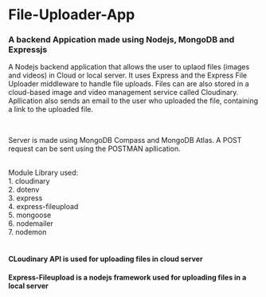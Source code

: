 # File-Uploader-App

### A backend Appication made using Nodejs, MongoDB and Expressjs

A Nodejs backend application that allows the user to uplaod files (images and videos) in Cloud or local server. It uses Express and the Express File Uploader middleware to handle file uploads. Files can are also stored in a cloud-based image and video management service called Cloudinary.
Apllication also sends an email to the user who uploaded the file, containing a link to the uploaded file.

<br>

Server is made using MongoDB Compass and MongoDB Atlas. A POST request can be sent using the POSTMAN apllication. 

<br>
Module Library used:<br>
    1. cloudinary<br>
    2. dotenv<br>
    3. express<br>
    4. express-fileupload<br>
    5. mongoose <br>
    6. nodemailer<br>
    7. nodemon <br>
    
<br>

#### CLoudinary API is used for uploading files in cloud server

#### Express-Fileupload is a nodejs framework used for uploading files in a local server



    
    

    

   
    
